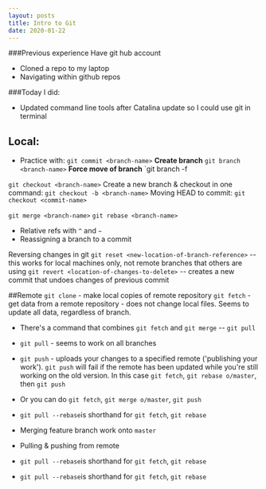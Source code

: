 ```yaml
---
layout: posts
title: Intro to Git
date: 2020-01-22
---
```


###Previous experience
Have git hub account
* Cloned a repo to my laptop
* Navigating within github repos

###Today I did:
* Updated command line tools after Catalina update so I could use git in terminal
## Local:
* Practice with:
`git commit <branch-name>`
**Create branch**
`git branch <branch-name>`
**Force move of branch**
`git branch -f <name-of-branch-to-move> <target-location>

`git checkout <branch-name>`
Create a new branch & checkout in one command:
`git checkout -b <branch-name>`
Moving HEAD to commit:
`git checkout <commit-name>`

`git merge <branch-name>`
`git rebase <branch-name>`
* Relative refs with `^` and `~`
* Reassigning a branch to a commit

Reversing changes in git
`git reset <new-location-of-branch-reference>` -- this works for local machines only, not remote branches that others are using
`git revert <location-of-changes-to-delete>` -- creates a new commit that undoes changes of previous commit

##Remote
`git clone` - make local copies of remote repository
`git fetch` - get data from a remote repository - does not change local files. Seems to update all data, regardless of branch.
* There's a command that combines `git fetch` and `git merge` -- `git pull`
* `git pull` - seems to work on all branches
* `git push` - uploads your changes to a specified remote ('publishing your work'). `git push` will fail if the remote has been updated
while you're still working on the old version. In this case `git fetch`, `git rebase o/master`, then `git push`
* Or you can do `git fetch`, `git merge o/master`, `git push`
* `git pull --rebase`is shorthand for `git fetch`, `git rebase`

* Merging feature branch work onto `master`
* Pulling & pushing from remote

* `git pull --rebase`is shorthand for `git fetch`, `git rebase`
* `git pull --rebase`is shorthand for `git fetch`, `git rebase`

